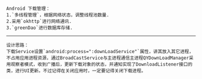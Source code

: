     Android 下载管理：                        
    1.`多线程管理`，根据网络状态，调整线程池数量.
	2.采用`okhttp`进行网络通讯.
	3.`greenDao`进行数据库存储.
***
    设计思路：
    下载Service设置`android:process=":downLoadService"`属性，讲其放入其它进程，不占用应用进程资源，通过BroadCastService与主进程通信主进程QYDownLoadManager采用观察者模式，收到广播后，更新下载对象的状态，并通知实现了DownloadListener接口的类，进行UI更新。不过记得在关闭应用时，一定要记得关闭下载进程。
